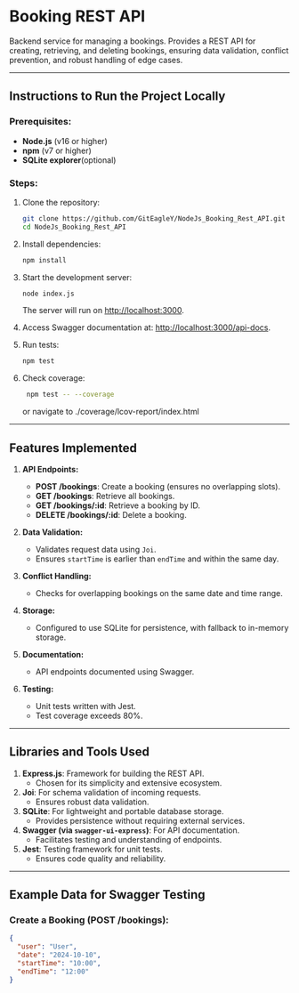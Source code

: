 # Booking REST API

Backend service for managing a bookings. Provides a REST API for creating, retrieving, and deleting bookings, ensuring data validation, conflict prevention, and robust handling of edge cases.

---

## Instructions to Run the Project Locally

### Prerequisites:
- **Node.js** (v16 or higher)
- **npm** (v7 or higher)
- **SQLite explorer**(optional) 

### Steps:
1. Clone the repository:
   ```bash
   git clone https://github.com/GitEagleY/NodeJs_Booking_Rest_API.git
   cd NodeJs_Booking_Rest_API
   ```

2. Install dependencies:
   ```bash
   npm install
   ```



3. Start the development server:
   ```bash
   node index.js
   ```
   The server will run on [http://localhost:3000](http://localhost:3000).

4. Access Swagger documentation at:
   [http://localhost:3000/api-docs](http://localhost:3000/api-docs).

5. Run tests:
   ```bash
   npm test
   ```

6. Check coverage:
   ```bash
    npm test -- --coverage
   ```

   or navigate to ./coverage/lcov-report/index.html
---

## Features Implemented

1. **API Endpoints:**
   - **POST /bookings**: Create a booking (ensures no overlapping slots).
   - **GET /bookings**: Retrieve all bookings.
   - **GET /bookings/:id**: Retrieve a booking by ID.
   - **DELETE /bookings/:id**: Delete a booking.

2. **Data Validation:**
   - Validates request data using `Joi`.
   - Ensures `startTime` is earlier than `endTime` and within the same day.

3. **Conflict Handling:**
   - Checks for overlapping bookings on the same date and time range.

4. **Storage:**
   - Configured to use SQLite for persistence, with fallback to in-memory storage.

5. **Documentation:**
   - API endpoints documented using Swagger.

6. **Testing:**
   - Unit tests written with Jest.
   - Test coverage exceeds 80%.

---

## Libraries and Tools Used

1. **Express.js**: Framework for building the REST API.
   - Chosen for its simplicity and extensive ecosystem.
2. **Joi**: For schema validation of incoming requests.
   - Ensures robust data validation.
3. **SQLite**: For lightweight and portable database storage.
   - Provides persistence without requiring external services.
4. **Swagger (via `swagger-ui-express`)**: For API documentation.
   - Facilitates testing and understanding of endpoints.
5. **Jest**: Testing framework for unit tests.
   - Ensures code quality and reliability.


---

## Example Data for Swagger Testing

### Create a Booking (POST /bookings):
```json
{
  "user": "User",
  "date": "2024-10-10",
  "startTime": "10:00",
  "endTime": "12:00"
}
```
